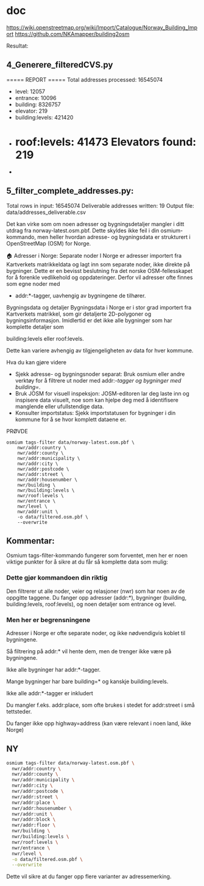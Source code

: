 # doc

https://wiki.openstreetmap.org/wiki/Import/Catalogue/Norway_Building_Import
https://github.com/NKAmapper/building2osm

Resultat:

## 4_Generere_filteredCVS.py

===== REPORT =====
Total addresses processed: 16545074
- level: 12057
- entrance: 10096
- building: 8326757
- elevator: 219
- building:levels: 421420
- roof:levels: 41473
  Elevators found: 219
  ==================
- 

## 5_filter_complete_addresses.py:

Total rows in input: 16545074
Deliverable addresses written: 19
Output file: data/addresses_deliverable.csv


Det kan virke som om noen adresser og bygningsdetaljer mangler i ditt utdrag fra norway-latest.osm.pbf. Dette skyldes ikke feil i din osmium-kommando, men heller hvordan adresse- og bygningsdata er strukturert i OpenStreetMap (OSM) for Norge.


🏠 Adresser i Norge: Separate noder
I Norge er adresser importert fra Kartverkets matrikkeldata og lagt inn som separate noder, ikke direkte på bygninger. Dette er en bevisst beslutning fra det norske OSM-fellesskapet for å forenkle vedlikehold og oppdateringer. Derfor vil adresser ofte finnes som egne noder med 

- addr:*-tagger, uavhengig av bygningene de tilhører.

Bygningsdata og detaljer
Bygningsdata i Norge er i stor grad importert fra Kartverkets matrikkel, som gir detaljerte 2D-polygoner og bygningsinformasjon. Imidlertid er det ikke alle bygninger som har komplette detaljer som 

building:levels 
  eller 
roof:levels. 

Dette kan variere avhengig av tilgjengeligheten av data for hver kommune.

Hva du kan gjøre videre

- Sjekk adresse- og bygningsnoder separat: Bruk osmium eller andre verktøy for å filtrere ut noder med addr:*-tagger og bygninger med building=*.
- Bruk JOSM for visuell inspeksjon: JOSM-editoren lar deg laste inn og inspisere data visuelt, noe som kan hjelpe deg med å identifisere manglende eller ufullstendige data.
- Konsulter importstatus: Sjekk importstatusen for bygninger i din kommune for å se hvor komplett dataene er.

PRØVDE

```terminal
osmium tags-filter data/norway-latest.osm.pbf \
    nwr/addr:country \
    nwr/addr:county \
    nwr/addr:municipality \
    nwr/addr:city \
    nwr/addr:postcode \
    nwr/addr:street \
    nwr/addr:housenumber \
    nwr/building \
    nwr/building:levels \
    nwr/roof:levels \
    nwr/entrance \
    nwr/level \
    nwr/addr:unit \
    -o data/filtered.osm.pbf \
    --overwrite
```

## Kommentar:
Osmium tags-filter-kommando fungerer som forventet, men her er noen viktige punkter for å sikre at du får så komplette data som mulig:

### Dette gjør kommandoen din riktig
Den filtrerer ut alle noder, veier og relasjoner (nwr) som har noen av de oppgitte taggene.
Du fanger opp adresser (addr:*), bygninger (building, building:levels, roof:levels), og noen detaljer som entrance og level.

### Men her er begrensningene
Adresser i Norge er ofte separate noder, og ikke nødvendigvis koblet til bygningene.

Så filtrering på addr:* vil hente dem, men de trenger ikke være på bygningene.

Ikke alle bygninger har addr:*-tagger.

Mange bygninger har bare building=* og kanskje building:levels.

Ikke alle addr:*-tagger er inkludert

Du mangler f.eks. addr:place, som ofte brukes i stedet for addr:street i små tettsteder.

Du fanger ikke opp highway=address (kan være relevant i noen land, ikke Norge)

## NY
```bash
osmium tags-filter data/norway-latest.osm.pbf \
  nwr/addr:country \
  nwr/addr:county \
  nwr/addr:municipality \
  nwr/addr:city \
  nwr/addr:postcode \
  nwr/addr:street \
  nwr/addr:place \
  nwr/addr:housenumber \
  nwr/addr:unit \
  nwr/addr:block \
  nwr/addr:floor \
  nwr/building \
  nwr/building:levels \
  nwr/roof:levels \
  nwr/entrance \
  nwr/level \
  -o data/filtered.osm.pbf \
  --overwrite
```

Dette vil sikre at du fanger opp flere varianter av adressemerking.